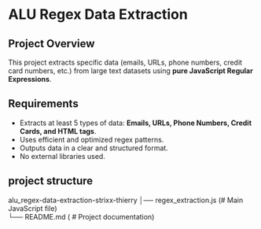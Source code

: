 # ALU Regex Data Extraction

## Project Overview

This project extracts specific data (emails, URLs, phone numbers, credit card numbers, etc.) from large text datasets using **pure JavaScript Regular Expressions**.

## Requirements

- Extracts at least 5 types of data: **Emails, URLs, Phone Numbers, Credit Cards, and HTML tags**.
- Uses efficient and optimized regex patterns.
- Outputs data in a clear and structured format.
- No external libraries used.

## project structure

alu_regex-data-extraction-strixx-thierry
│── regex_extraction.js (# Main JavaScript file)                    
└── README.md ( # Project documentation)
